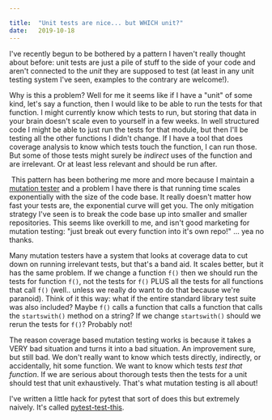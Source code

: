 ```yaml
---

title:	"Unit tests are nice... but WHICH unit?"
date:	2019-10-18
---
```


I've recently begun to be bothered by a pattern I haven't really thought about before: unit tests are just a pile of stuff to the side of your code and aren't connected to the *unit* they are supposed to test (at least in any unit testing system I've seen, examples to the contrary are welcome!). 

Why is this a problem? Well for me it seems like if I have a "unit" of some kind, let's say a function, then I would like to be able to run the tests for that function. I might currently know which tests to run, but storing that data in your brain doesn't scale even to yourself in a few weeks. In well structured code I might be able to just run the tests for that module, but then I'll be testing all the other functions I didn't change. If I have a tool that does coverage analysis to know which tests touch the function, I can run those. But some of those tests might surely be *indirect* uses of the function and are irrelevant. Or at least less relevant and should be run after.
 
 This pattern has been bothering me more and more because I maintain a [mutation tester](https://mutmut.readthedocs.io/) and a problem I have there is that running time scales exponentially with the size of the code base. It really doesn't matter how fast your tests are, the exponential curve will get you. The only mitigation strategy I've seen is to break the code base up into smaller and smaller repositories. This seems like overkill to me, and isn't good marketing for mutation testing: "just break out every function into it's own repo!" ... yea no thanks. 

Many mutation testers have a system that looks at coverage data to cut down on running irrelevant tests, but that's a band aid. It scales better, but it has the same problem. If we change a function `f()` then we should run the tests for function `f()`, not the tests for `f()` PLUS all the tests for all functions that call `f()` (well.. unless we really do want to do that because we're paranoid). Think of it this way: what if the entire standard library test suite was also included? Maybe `f()` calls a function that calls a function that calls the `startswith()` method on a string? If we change `startswith()` should we rerun the tests for `f()`? Probably not! 

The reason coverage based mutation testing works is because it takes a VERY bad situation and turns it into a bad situation. An improvement sure, but still bad. We don't really want to know which tests directly, indirectly, or accidentally, hit some function. We want to know which tests *test that function*. If we are serious about thorough tests then the tests for a unit should test that unit exhaustively. That's what mutation testing is all about!

I've written a little hack for pytest that sort of does this but extremely naively. It's called [pytest-test-this](https://github.com/boxed/pytest-test-this).
